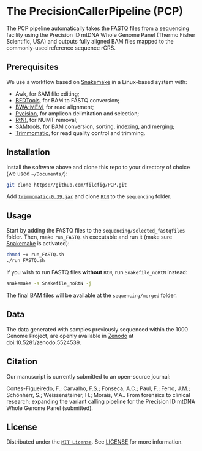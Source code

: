 # The PrecisionCallerPipeline (PCP)

The PCP pipeline automatically takes the FASTQ files from a sequencing facility using the Precision ID mtDNA Whole Genome Panel (Thermo Fisher Scientific, USA) and outputs fully aligned BAM files mapped to the commonly-used reference sequence rCRS.

## Prerequisites

We use a workflow based on [Snakemake](https://snakemake.readthedocs.io/en/stable/) in a Linux-based system with:
- Awk, for SAM file editing;
- [BEDTools](https://bedtools.readthedocs.io/en/latest/), for BAM to FASTQ conversion;
- [BWA-MEM](https://github.com/lh3/bwa), for read alignment;
- [Pycision](https://github.com/Ahhgust/Pycision), for amplicon delimitation and selection;
- [RtN!](https://github.com/Ahhgust/RtN), for NUMT removal;
- [SAMtools](https://github.com/samtools/samtools), for BAM conversion, sorting, indexing, and merging;
- [Trimmomatic](https://github.com/usadellab/Trimmomatic), for read quality control and trimming.

## Installation

Install the software above and clone this repo to your directory of choice (we used `~/Documents/`): 

```bash
git clone https://github.com/filcfig/PCP.git
```

Add [`trimmomatic-0.39.jar`](https://github.com/usadellab/Trimmomatic) and clone [`RtN`](https://github.com/Ahhgust/RtN) to the `sequencing` folder.

## Usage

Start by adding the FASTQ files to the `sequencing/selected_fastqfiles` folder. Then, make `run_FASTQ.sh` executable and run it (make sure [Snakemake](https://snakemake.readthedocs.io/en/stable/) is activated):

```bash
chmod +x run_FASTQ.sh
./run_FASTQ.sh
```

If you wish to run FASTQ files **without** `RtN`, run `Snakefile_noRtN` instead:
```bash
snakemake -s Snakefile_noRtN -j
```
The final BAM files will be available at the `sequencing/merged` folder.

## Data
The data generated with samples previously sequenced within the 1000 Genome Project, are openly available in [Zenodo](https://zenodo.org/) at doi:10.5281/zenodo.5524539.

## Citation
Our manuscript is currently submitted to an open-source journal:

Cortes-Figueiredo, F.; Carvalho, F.S.; Fonseca, A.C.; Paul, F.; Ferro, J.M.; Schönherr, S.; Weissensteiner, H.; Morais, V.A.. From forensics to clinical research: expanding the variant calling pipeline for the Precision ID mtDNA Whole Genome Panel (submitted).

## License
Distributed under the [`MIT License`](https://choosealicense.com/licenses/mit/). See [LICENSE](/LICENSE) for more information.
